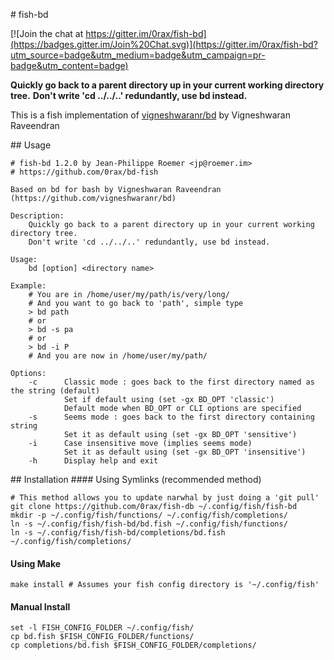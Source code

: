 # fish-bd

[![Join the chat at https://gitter.im/0rax/fish-bd](https://badges.gitter.im/Join%20Chat.svg)](https://gitter.im/0rax/fish-bd?utm_source=badge&utm_medium=badge&utm_campaign=pr-badge&utm_content=badge)

**Quickly go back to a parent directory up in your current working directory tree.**
**Don't write 'cd ../../..' redundantly, use bd instead.**

This is a fish implementation of [vigneshwaranr/bd](https://github.com/vigneshwaranr/bd) by Vigneshwaran Raveendran

## Usage
```
# fish-bd 1.2.0 by Jean-Philippe Roemer <jp@roemer.im>
# https://github.com/0rax/bd-fish

Based on bd for bash by Vigneshwaran Raveendran (https://github.com/vigneshwaranr/bd)

Description:
    Quickly go back to a parent directory up in your current working directory tree.
    Don't write 'cd ../../..' redundantly, use bd instead.

Usage:
    bd [option] <directory name>

Example:
    # You are in /home/user/my/path/is/very/long/
    # And you want to go back to 'path', simple type
    > bd path
    # or
    > bd -s pa
    # or
    > bd -i P
    # And you are now in /home/user/my/path/

Options:
    -c      Classic mode : goes back to the first directory named as the string (default)
            Set if default using (set -gx BD_OPT 'classic')
            Default mode when BD_OPT or CLI options are specified
    -s      Seems mode : goes back to the first directory containing string
            Set it as default using (set -gx BD_OPT 'sensitive')
    -i      Case insensitive move (implies seems mode)
            Set it as default using (set -gx BD_OPT 'insensitive')
    -h      Display help and exit
```

## Installation
#### Using Symlinks (recommended method)
```
# This method allows you to update narwhal by just doing a 'git pull'
git clone https://github.com/0rax/fish-db ~/.config/fish/fish-bd
mkdir -p ~/.config/fish/functions/ ~/.config/fish/completions/
ln -s ~/.config/fish/fish-bd/bd.fish ~/.config/fish/functions/
ln -s ~/.config/fish/fish-bd/completions/bd.fish ~/.config/fish/completions/
```

#### Using Make
```
make install # Assumes your fish config directory is '~/.config/fish'
```

#### Manual Install
```
set -l FISH_CONFIG_FOLDER ~/.config/fish/
cp bd.fish $FISH_CONFIG_FOLDER/functions/
cp completions/bd.fish $FISH_CONFIG_FOLDER/completions/
```
